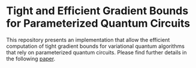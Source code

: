 # Tight and Efficient Gradient Bounds for Parameterized Quantum Circuits

This repository presents an implementation that allow the efficient computation of tight gradient bounds for variational quantum algorithms that rely on parameterized quantum circuits.
Please find further details in the following [paper](https://quantum-journal.org/papers/q-2024-09-25-1484/).
